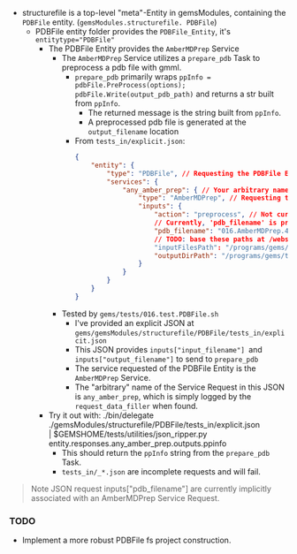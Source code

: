 * structurefile is a top-level "meta"-Entity in gemsModules, containing the `PDBFile` entity. (`gemsModules.structurefile. PDBFile`)
	* PDBFile entity folder provides the `PDBFile_Entity`, it's `entitytype="PDBFile"`
		* The PDBFile Entity provides the `AmberMDPrep` Service
			* The `AmberMDPrep` Service utilizes a `prepare_pdb` Task to preprocess a pdb file with gmml.
				* `prepare_pdb` primarily wraps `ppInfo = pdbFile.PreProcess(options); pdbFile.Write(output_pdb_path)` and returns a str built from `ppInfo`.
					* The returned message is the string built from `ppInfo`.
					* A preprocessed pdb file is generated at the `output_filename` location
				* From `tests_in/explicit.json`:
					```json
					{
						"entity": {
							"type": "PDBFile", // Requesting the PDBFile Entity
							"services": {
								"any_amber_prep": { // Your arbitrary name for this service request.
									"type": "AmberMDPrep", // Requesting the AmberMDPrep Service
									"inputs": {
										"action": "preprocess", // Not currently handled.
										// Currently, 'pdb_filename' is preprocessed by default
										"pdb_filename": "016.AmberMDPrep.4mbzEdit.pdb", 
										// TODO: base these paths at /website/[TESTS|userdata]/PDBFile/...
										"inputFilesPath": "/programs/gems/tests/inputs/", // Your `PDBFile` path here. 
										"outputDirPath": "/programs/gems/tests/outputs/"  // Need to implement a more robust PDBFile fs project construction.
									}
								}
							}
						}
					}
					```
			* Tested by `gems/tests/016.test.PDBFile.sh`
				* I've provided an explicit JSON at `gems/gemsModules/structurefile/PDBFile/tests_in/explicit.json`
				* This JSON provides `inputs["input_filename"] `and `inputs["output_filename"]` to send to `prepare_pdb`
				* The service requested of the PDBFile Entity is the `AmberMDPrep` Service.
				* The "arbitrary" name of the Service Request in this JSON is `any_amber_prep`, which is simply logged by the `request_data_filler` when found.
		* Try it out with:
				./bin/delegate ./gemsModules/structurefile/PDBFile/tests_in/explicit.json \
					| $GEMSHOME/tests/utilities/json_ripper.py entity.responses.any_amber_prep.outputs.ppinfo
			* This should return the `ppInfo` string from the `prepare_pdb` Task.
			* `tests_in/_*.json` are incomplete requests and will fail.

			

> Note JSON request inputs["pdb_filename"] are currently implicitly associated with an AmberMDPrep Service Request.

### TODO
* Implement a more robust PDBFile fs project construction.
